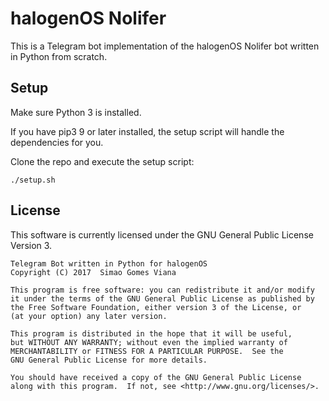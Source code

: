 # halogenOS Nolifer

This is a Telegram bot implementation of the halogenOS Nolifer bot written in
Python from scratch.

## Setup

Make sure Python 3 is installed.<br>

If you have pip3 9 or later installed, the setup script will handle
the dependencies for you.<br>

Clone the repo and execute the setup script:

```
./setup.sh
```

## License

This software is currently licensed under the GNU General Public License
Version 3.

```
Telegram Bot written in Python for halogenOS
Copyright (C) 2017  Simao Gomes Viana

This program is free software: you can redistribute it and/or modify
it under the terms of the GNU General Public License as published by
the Free Software Foundation, either version 3 of the License, or
(at your option) any later version.

This program is distributed in the hope that it will be useful,
but WITHOUT ANY WARRANTY; without even the implied warranty of
MERCHANTABILITY or FITNESS FOR A PARTICULAR PURPOSE.  See the
GNU General Public License for more details.

You should have received a copy of the GNU General Public License
along with this program.  If not, see <http://www.gnu.org/licenses/>.
```
